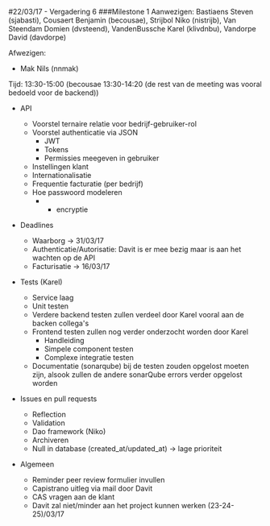 #22/03/17 - Vergadering 6
###Milestone 1
Aanwezigen: Bastiaens Steven (sjabasti), Cousaert Benjamin (becousae), Strijbol Niko (nistrijb), Van Steendam Domien (dvsteend), VandenBussche Karel (klivdnbu), Vandorpe David (davdorpe) 

Afwezigen:
 *  Mak Nils (nnmak)


Tijd: 13:30-15:00
(becousae 13:30-14:20 (de rest van de meeting was vooral bedoeld voor de backend))

* API
    * Voorstel ternaire relatie voor bedrijf-gebruiker-rol
    * Voorstel authenticatie via JSON
        * JWT
        * Tokens
        * Permissies meegeven in gebruiker
    * Instellingen klant
    * Internationalisatie
    * Frequentie facturatie (per bedrijf)
    * Hoe passwoord modeleren 
        * + encryptie


* Deadlines
    * Waarborg -> 31/03/17
    * Authenticatie/Autorisatie: Davit is er mee bezig maar is aan het wachten op de API
    * Facturisatie -> 16/03/17



* Tests (Karel)
    * Service laag
    * Unit testen
    * Verdere backend testen zullen verdeel door Karel vooral aan de backen collega's
    * Frontend testen zullen nog verder onderzocht worden door Karel
        * Handleiding
        * Simpele component testen
        * Complexe integratie testen
    * Documentatie (sonarqube) bij de testen zouden opgelost moeten zijn, alsook zullen de andere sonarQube errors verder opgelost worden
    



* Issues en pull requests
    * Reflection
    * Validation
    * Dao framework (Niko)
    * Archiveren
    * Null in database (created_at/updated_at) -> lage prioriteit






* Algemeen
    * Reminder peer review formulier invullen
    * Capistrano uitleg via mail door Davit
    * CAS vragen aan de klant
    * Davit zal niet/minder aan het project kunnen werken (23-24-25)/03/17
